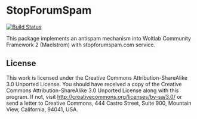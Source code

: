 # StopForumSpam

[![Build Status](https://travis-ci.org/SoftCreatR/StopForumSpam.png?branch=master)](https://travis-ci.org/SoftCreatR/StopForumSpam)

This package implements an antispam mechanism into Woltlab Community Framework 2 (Maelstrom) with stopforumspam.com service.

## License

This work is licensed under the Creative Commons Attribution-ShareAlike 3.0 Unported License. You should have received a copy of the Creative Commons Attribution-ShareAlike 3.0 Unported License along with this program. If not, visit <http://creativecommons.org/licenses/by-sa/3.0/> or send a letter to Creative Commons, 444 Castro Street, Suite 900, Mountain View, California, 94041, USA.
